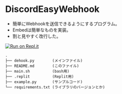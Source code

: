 # DiscordEasyWebhook
- 簡単にWebhookを送信できるようにするプログラム。
- Embedは簡単なものを実装。
- 割と見やすく改行した。

[![Run on Repl.it](https://replit.com/badge/github/t-kodai0417/DiscordEasyWebhook)](https://replit.com/github/t-kodai0417/DiscordEasyWebhook)

```
.
├── dehook.py        (メインファイル)
├── README.md        (このファイル)
├── main.sh          (bash用)
├── .replit          (Replit用)
├── example.py       (サンプルコード)
└── requirements.txt (ライブラリのバージョンとか)
```
